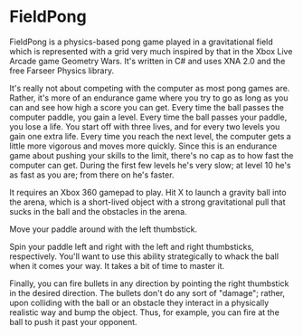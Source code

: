 FieldPong
=========

FieldPong is a physics-based pong game played in a gravitational field which is represented with a grid very much inspired by that in the Xbox Live Arcade game Geometry Wars. It's written in C# and uses XNA 2.0 and the free Farseer Physics library.

It's really not about competing with the computer as most pong games are. Rather, it's more of an endurance game where you try to go as long as you can and see how high a score you can get. Every time the ball passes the computer paddle, you gain a level. Every time the ball passes your paddle, you lose a life. You start off with three lives, and for every two levels you gain one extra life. Every time you reach the next level, the computer gets a little more vigorous and moves more quickly. Since this is an endurance game about pushing your skills to the limit, there's no cap as to how fast the computer can get. During the first few levels he's very slow; at level 10 he's as fast as you are; from there on he's faster.

It requires an Xbox 360 gamepad to play. Hit X to launch a gravity ball into the arena, which is a short-lived object with a strong gravitational pull that sucks in the ball and the obstacles in the arena.

Move your paddle around with the left thumbstick.

Spin your paddle left and right with the left and right thumbsticks, respectively. You'll want to use this ability strategically to whack the ball when it comes your way. It takes a bit of time to master it.

Finally, you can fire bullets in any direction by pointing the right thumbstick in the desired direction. The bullets don't do any sort of "damage"; rather, upon colliding with the ball or an obstacle they interact in a physically realistic way and bump the object. Thus, for example, you can fire at the ball to push it past your opponent.
